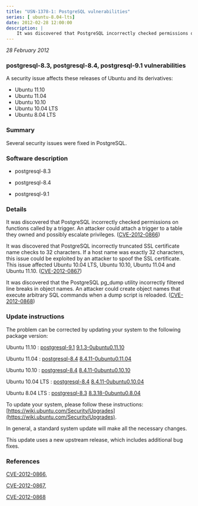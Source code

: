 ```yaml
---
title: "USN-1378-1: PostgreSQL vulnerabilities"
series: [ ubuntu-8.04-lts]
date: 2012-02-28 12:00:00
description: |
    It was discovered that PostgreSQL incorrectly checked permissions on functions called by a trigger. An attacker could attach a trigger to a table they owned and possibly escalate privileges. ([CVE-2012-0866](http://people.ubuntu.com/~ubuntu-security/cve/CVE-2012-0866))
--- 
```

 
 

*28 February 2012*

### postgresql-8.3, postgresql-8.4, postgresql-9.1 vulnerabilities

A security issue affects these releases of Ubuntu and its derivatives:

* Ubuntu 11.10
* Ubuntu 11.04
* Ubuntu 10.10
* Ubuntu 10.04 LTS
* Ubuntu 8.04 LTS

### Summary

Several security issues were fixed in PostgreSQL. 

### Software description

* postgresql-8.3 

* postgresql-8.4 

* postgresql-9.1 

### Details

It was discovered that PostgreSQL incorrectly checked permissions on functions called by a trigger. An attacker could attach a trigger to a table they owned and possibly escalate privileges. ([CVE-2012-0866](http://people.ubuntu.com/~ubuntu-security/cve/CVE-2012-0866))

It was discovered that PostgreSQL incorrectly truncated SSL certificate name checks to 32 characters. If a host name was exactly 32 characters, this issue could be exploited by an attacker to spoof the SSL certificate. This issue affected Ubuntu 10.04 LTS, Ubuntu 10.10, Ubuntu 11.04 and Ubuntu 11.10. ([CVE-2012-0867](http://people.ubuntu.com/~ubuntu-security/cve/CVE-2012-0867))

It was discovered that the PostgreSQL pg_dump utility incorrectly filtered line breaks in object names. An attacker could create object names that execute arbitrary SQL commands when a dump script is reloaded. ([CVE-2012-0868](http://people.ubuntu.com/~ubuntu-security/cve/CVE-2012-0868)) 

### Update instructions

The problem can be corrected by updating your system to the following package version:

Ubuntu 11.10
 : [postgresql-9.1](https://launchpad.net/ubuntu/+source/postgresql-9.1) <span> [9.1.3-0ubuntu0.11.10](https://launchpad.net/ubuntu/+source/postgresql-9.1/9.1.3-0ubuntu0.11.10) </span> 

Ubuntu 11.04
 : [postgresql-8.4](https://launchpad.net/ubuntu/+source/postgresql-8.4) <span> [8.4.11-0ubuntu0.11.04](https://launchpad.net/ubuntu/+source/postgresql-8.4/8.4.11-0ubuntu0.11.04) </span> 

Ubuntu 10.10
 : [postgresql-8.4](https://launchpad.net/ubuntu/+source/postgresql-8.4) <span> [8.4.11-0ubuntu0.10.10](https://launchpad.net/ubuntu/+source/postgresql-8.4/8.4.11-0ubuntu0.10.10) </span> 

Ubuntu 10.04 LTS
 : [postgresql-8.4](https://launchpad.net/ubuntu/+source/postgresql-8.4) <span> [8.4.11-0ubuntu0.10.04](https://launchpad.net/ubuntu/+source/postgresql-8.4/8.4.11-0ubuntu0.10.04) </span> 

Ubuntu 8.04 LTS
 : [postgresql-8.3](https://launchpad.net/ubuntu/+source/postgresql-8.3) <span> [8.3.18-0ubuntu0.8.04](https://launchpad.net/ubuntu/+source/postgresql-8.3/8.3.18-0ubuntu0.8.04) </span> 

To update your system, please follow these instructions: [https://wiki.ubuntu.com/Security/Upgrades](https://wiki.ubuntu.com/Security/Upgrades).

In general, a standard system update will make all the necessary changes.

This update uses a new upstream release, which includes additional bug fixes. 

### References

 
 [CVE-2012-0866](http://people.ubuntu.com/~ubuntu-security/cve/CVE-2012-0866), 

 [CVE-2012-0867](http://people.ubuntu.com/~ubuntu-security/cve/CVE-2012-0867), 

 [CVE-2012-0868](http://people.ubuntu.com/~ubuntu-security/cve/CVE-2012-0868)
 

